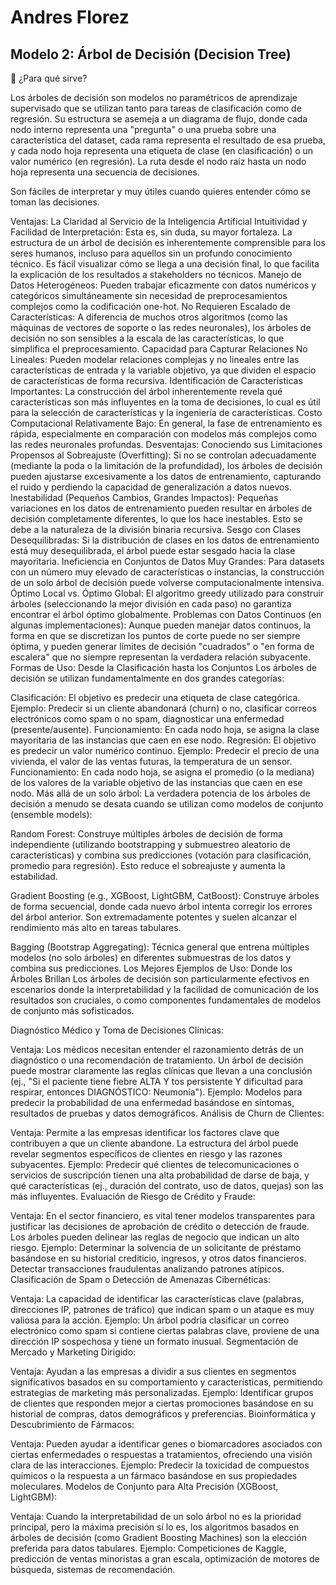 # Andres Florez

## Modelo 2: Árbol de Decisión (Decision Tree)

🔹 ¿Para qué sirve?

Los árboles de decisión son modelos no paramétricos de aprendizaje supervisado que se utilizan tanto para tareas de clasificación como de regresión. Su estructura se asemeja a un diagrama de flujo, donde cada nodo interno representa una "pregunta" o una prueba sobre una característica del dataset, cada rama representa el resultado de esa prueba, y cada nodo hoja representa una etiqueta de clase (en clasificación) o un 
valor numérico (en regresión). La ruta desde el nodo raíz hasta un nodo hoja representa una secuencia de decisiones.

Son fáciles de interpretar y muy útiles cuando quieres entender cómo se toman las decisiones.


Ventajas: La Claridad al Servicio de la Inteligencia Artificial
Intuitividad y Facilidad de Interpretación: Esta es, sin duda, su mayor fortaleza. La estructura de un árbol de decisión es inherentemente comprensible para los seres humanos, incluso para aquellos sin un profundo conocimiento técnico. Es fácil visualizar cómo se llega a una decisión final, lo que facilita la explicación de los resultados a stakeholders no técnicos.
Manejo de Datos Heterogéneos: Pueden trabajar eficazmente con datos numéricos y categóricos simultáneamente sin necesidad de preprocesamientos complejos como la codificación one-hot.
No Requieren Escalado de Características: A diferencia de muchos otros algoritmos (como las máquinas de vectores de soporte o las redes neuronales), los árboles de decisión no son sensibles a la escala de las características, lo que simplifica el preprocesamiento.
Capacidad para Capturar Relaciones No Lineales: Pueden modelar relaciones complejas y no lineales entre las características de entrada y la variable objetivo, ya que dividen el espacio de características de forma recursiva.
Identificación de Características Importantes: La construcción del árbol inherentemente revela qué características son más influyentes en la toma de decisiones, lo cual es útil para la selección de características y la ingeniería de características.
Costo Computacional Relativamente Bajo: En general, la fase de entrenamiento es rápida, especialmente en comparación con modelos más complejos como las redes neuronales profundas.
Desventajas: Conociendo sus Limitaciones
Propensos al Sobreajuste (Overfitting): Si no se controlan adecuadamente (mediante la poda o la limitación de la profundidad), los árboles de decisión pueden ajustarse excesivamente a los datos de entrenamiento, capturando el ruido y perdiendo la capacidad de generalización a datos nuevos.
Inestabilidad (Pequeños Cambios, Grandes Impactos): Pequeñas variaciones en los datos de entrenamiento pueden resultar en árboles de decisión completamente diferentes, lo que los hace inestables. Esto se debe a la naturaleza de la división binaria recursiva.
Sesgo con Clases Desequilibradas: Si la distribución de clases en los datos de entrenamiento está muy desequilibrada, el árbol puede estar sesgado hacia la clase mayoritaria.
Ineficiencia en Conjuntos de Datos Muy Grandes: Para datasets con un número muy elevado de características o instancias, la construcción de un solo árbol de decisión puede volverse computacionalmente intensiva.
Óptimo Local vs. Óptimo Global: El algoritmo greedy utilizado para construir árboles (seleccionando la mejor división en cada paso) no garantiza encontrar el árbol óptimo globalmente.
Problemas con Datos Continuos (en algunas implementaciones): Aunque pueden manejar datos continuos, la forma en que se discretizan los puntos de corte puede no ser siempre óptima, y pueden generar límites de decisión "cuadrados" o "en forma de escalera" que no siempre representan la verdadera relación subyacente.
Formas de Uso: Desde la Clasificación hasta los Conjuntos
Los árboles de decisión se utilizan fundamentalmente en dos grandes categorías:

Clasificación: El objetivo es predecir una etiqueta de clase categórica.
Ejemplo: Predecir si un cliente abandonará (churn) o no, clasificar correos electrónicos como spam o no spam, diagnosticar una enfermedad (presente/ausente).
Funcionamiento: En cada nodo hoja, se asigna la clase mayoritaria de las instancias que caen en ese nodo.
Regresión: El objetivo es predecir un valor numérico continuo.
Ejemplo: Predecir el precio de una vivienda, el valor de las ventas futuras, la temperatura de un sensor.
Funcionamiento: En cada nodo hoja, se asigna el promedio (o la mediana) de los valores de la variable objetivo de las instancias que caen en ese nodo.
Más allá de un solo árbol: La verdadera potencia de los árboles de decisión a menudo se desata cuando se utilizan como modelos de conjunto (ensemble models):

Random Forest: Construye múltiples árboles de decisión de forma independiente (utilizando bootstrapping y submuestreo aleatorio de características) y combina sus predicciones (votación para clasificación, promedio para regresión). Esto reduce el sobreajuste y aumenta la estabilidad.

Gradient Boosting (e.g., XGBoost, LightGBM, CatBoost): Construye árboles de forma secuencial, donde cada nuevo árbol intenta corregir los errores del árbol anterior. Son extremadamente potentes y suelen alcanzar el rendimiento más alto en tareas tabulares.

Bagging (Bootstrap Aggregating): Técnica general que entrena múltiples modelos (no solo árboles) en diferentes submuestras de los datos y combina sus predicciones.
Los Mejores Ejemplos de Uso: Donde los Árboles Brillan
Los árboles de decisión son particularmente efectivos en escenarios donde la interpretabilidad y la facilidad de comunicación de los resultados son cruciales, o como componentes fundamentales de modelos de conjunto más sofisticados.

Diagnóstico Médico y Toma de Decisiones Clínicas:

Ventaja: Los médicos necesitan entender el razonamiento detrás de un diagnóstico o una recomendación de tratamiento. Un árbol de decisión puede mostrar claramente las reglas clínicas que llevan a una conclusión (ej., "Si el paciente tiene fiebre ALTA Y tos persistente Y dificultad para respirar, entonces DIAGNÓSTICO: Neumonía").
Ejemplo: Modelos para predecir la probabilidad de una enfermedad basándose en síntomas, resultados de pruebas y datos demográficos.
Análisis de Churn de Clientes:

Ventaja: Permite a las empresas identificar los factores clave que contribuyen a que un cliente abandone. La estructura del árbol puede revelar segmentos específicos de clientes en riesgo y las razones subyacentes.
Ejemplo: Predecir qué clientes de telecomunicaciones o servicios de suscripción tienen una alta probabilidad de darse de baja, y qué características (ej., duración del contrato, uso de datos, quejas) son las más influyentes.
Evaluación de Riesgo de Crédito y Fraude:

Ventaja: En el sector financiero, es vital tener modelos transparentes para justificar las decisiones de aprobación de crédito o detección de fraude. Los árboles pueden delinear las reglas de negocio que indican un alto riesgo.
Ejemplo: Determinar la solvencia de un solicitante de préstamo basándose en su historial crediticio, ingresos, y otros datos financieros. Detectar transacciones fraudulentas analizando patrones atípicos.
Clasificación de Spam o Detección de Amenazas Cibernéticas:

Ventaja: La capacidad de identificar las características clave (palabras, direcciones IP, patrones de tráfico) que indican spam o un ataque es muy valiosa para la acción.
Ejemplo: Un árbol podría clasificar un correo electrónico como spam si contiene ciertas palabras clave, proviene de una dirección IP sospechosa y tiene un formato inusual.
Segmentación de Mercado y Marketing Dirigido:

Ventaja: Ayudan a las empresas a dividir a sus clientes en segmentos significativos basados en su comportamiento y características, permitiendo estrategias de marketing más personalizadas.
Ejemplo: Identificar grupos de clientes que responden mejor a ciertas promociones basándose en su historial de compras, datos demográficos y preferencias.
Bioinformática y Descubrimiento de Fármacos:

Ventaja: Pueden ayudar a identificar genes o biomarcadores asociados con ciertas enfermedades o respuestas a tratamientos, ofreciendo una visión clara de las interacciones.
Ejemplo: Predecir la toxicidad de compuestos químicos o la respuesta a un fármaco basándose en sus propiedades moleculares.
Modelos de Conjunto para Alta Precisión (XGBoost, LightGBM):

Ventaja: Cuando la interpretabilidad de un solo árbol no es la prioridad principal, pero la máxima precisión sí lo es, los algoritmos basados en árboles de decisión (como Gradient Boosting Machines) son la elección preferida para datos tabulares.
Ejemplo: Competiciones de Kaggle, predicción de ventas minoristas a gran escala, optimización de motores de búsqueda, sistemas de recomendación.
